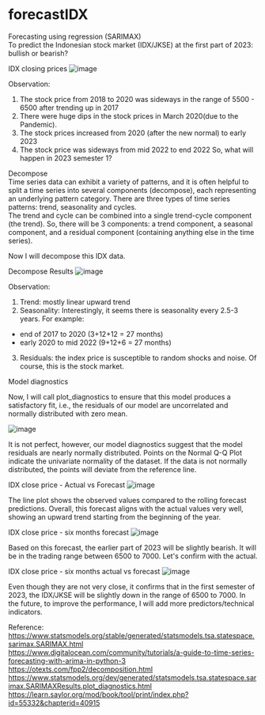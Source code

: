 # forecastIDX
Forecasting using regression (SARIMAX) <br>
To predict the Indonesian stock market (IDX/JKSE) at the first part of 2023: bullish or bearish?

IDX closing prices
![image](https://github.com/mahdiwf/forecastIDX/assets/163992115/e70a7fcd-0ea1-4d26-bce8-5bdaae1c7fbc)

Observation:
1) The stock price from 2018 to 2020 was sideways in the range of 5500 - 6500 after trending up in 2017
2) There were huge dips in the stock prices in March 2020(due to the Pandemic).
3) The stock prices increased from 2020 (after the new normal) to early 2023
4) The stock price was sideways from mid 2022 to end 2022
So, what will happen in 2023 semester 1?


Decompose <br>
Time series data can exhibit a variety of patterns, and it is often helpful to split a time series into several components (decompose), each representing an underlying pattern category. There are three types of time series patterns: trend, seasonality and cycles.<br>
The trend and cycle can be combined into a single trend-cycle component (the trend). So, there will be 3 components: a trend component, a seasonal component, and a residual component (containing anything else in the time series). <br>

Now I will decompose this IDX data.

Decompose Results
![image](https://github.com/mahdiwf/forecastIDX/assets/163992115/f732e230-c2e5-40eb-b1aa-85a4950cfea1)

Observation:
1) Trend: mostly linear upward trend
2) Seasonality: Interestingly, it seems there is seasonality every 2.5-3 years. For example:
 * end of 2017 to 2020 (3+12+12 = 27 months)
 * early 2020 to mid 2022 (9+12+6 = 27 months)
3) Residuals: the index price is susceptible to random shocks and noise. Of course, this is the stock market.

Model diagnostics

Now, I will call plot_diagnostics to ensure that this model produces a satisfactory fit, i.e., the residuals of our model are uncorrelated and normally distributed with zero mean.

![image](https://github.com/mahdiwf/forecastIDX/assets/163992115/ebaf8e06-95d1-42a5-b95e-a6b4e7a6bdcf)

It is not perfect, however, our model diagnostics suggest that the model residuals are nearly normally distributed.
Points on the Normal Q-Q Plot indicate the univariate normality of the dataset. If the data is not normally distributed, the points will deviate from the reference line.

IDX close price - Actual vs Forecast
![image](https://github.com/mahdiwf/forecastIDX/assets/163992115/9b92942c-e84b-4dc0-9b08-51cd2e5f246f)

The line plot shows the observed values compared to the rolling forecast predictions. Overall, this forecast aligns with the actual values very well, showing an upward trend starting from the beginning of the year.

IDX close price - six months forecast
![image](https://github.com/mahdiwf/forecastIDX/assets/163992115/29c8047f-21de-4cb1-9792-5a62c920c5d8)

Based on this forecast, the earlier part of 2023 will be slightly bearish. It will be in the trading range between 6500 to 7000.
Let's confirm with the actual.

IDX close price - six months actual vs forecast
![image](https://github.com/mahdiwf/forecastIDX/assets/163992115/4e8315d8-3208-4180-b455-359c8252dc79)

Even though they are not very close, it confirms that in the first semester of 2023, the IDX/JKSE will be slightly down in the range of 6500 to 7000.<be>
In the future, to improve the performance, I will add more predictors/technical indicators.

Reference:<br>
https://www.statsmodels.org/stable/generated/statsmodels.tsa.statespace.sarimax.SARIMAX.html <br>
https://www.digitalocean.com/community/tutorials/a-guide-to-time-series-forecasting-with-arima-in-python-3 <br>
https://otexts.com/fpp2/decomposition.html <br>
https://www.statsmodels.org/dev/generated/statsmodels.tsa.statespace.sarimax.SARIMAXResults.plot_diagnostics.html <br>
https://learn.saylor.org/mod/book/tool/print/index.php?id=55332&chapterid=40915 <br>
